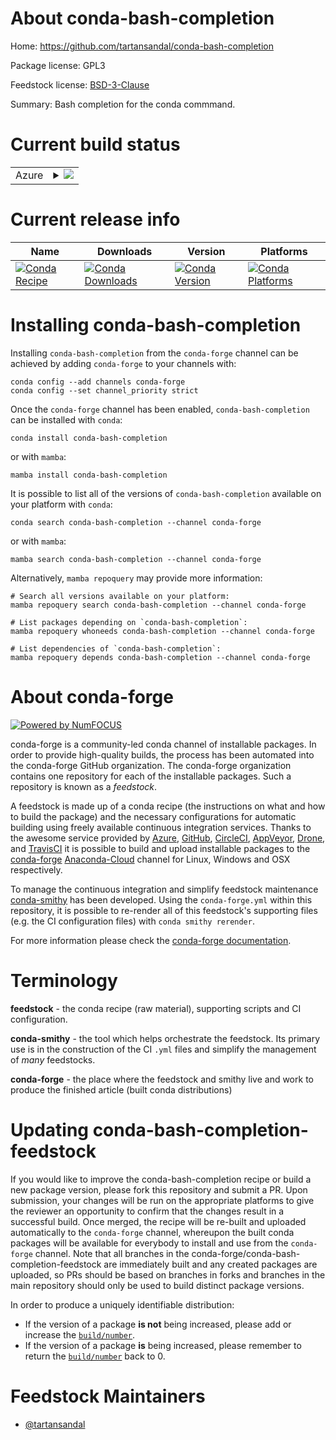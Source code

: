 About conda-bash-completion
===========================

Home: https://github.com/tartansandal/conda-bash-completion

Package license: GPL3

Feedstock license: [BSD-3-Clause](https://github.com/conda-forge/conda-bash-completion-feedstock/blob/main/LICENSE.txt)

Summary: Bash completion for the conda commmand.

Current build status
====================


<table>
    
  <tr>
    <td>Azure</td>
    <td>
      <details>
        <summary>
          <a href="https://dev.azure.com/conda-forge/feedstock-builds/_build/latest?definitionId=8501&branchName=main">
            <img src="https://dev.azure.com/conda-forge/feedstock-builds/_apis/build/status/conda-bash-completion-feedstock?branchName=main">
          </a>
        </summary>
        <table>
          <thead><tr><th>Variant</th><th>Status</th></tr></thead>
          <tbody><tr>
              <td>linux_64</td>
              <td>
                <a href="https://dev.azure.com/conda-forge/feedstock-builds/_build/latest?definitionId=8501&branchName=main">
                  <img src="https://dev.azure.com/conda-forge/feedstock-builds/_apis/build/status/conda-bash-completion-feedstock?branchName=main&jobName=linux&configuration=linux_64_" alt="variant">
                </a>
              </td>
            </tr><tr>
              <td>osx_64</td>
              <td>
                <a href="https://dev.azure.com/conda-forge/feedstock-builds/_build/latest?definitionId=8501&branchName=main">
                  <img src="https://dev.azure.com/conda-forge/feedstock-builds/_apis/build/status/conda-bash-completion-feedstock?branchName=main&jobName=osx&configuration=osx_64_" alt="variant">
                </a>
              </td>
            </tr>
          </tbody>
        </table>
      </details>
    </td>
  </tr>
</table>

Current release info
====================

| Name | Downloads | Version | Platforms |
| --- | --- | --- | --- |
| [![Conda Recipe](https://img.shields.io/badge/recipe-conda--bash--completion-green.svg)](https://anaconda.org/conda-forge/conda-bash-completion) | [![Conda Downloads](https://img.shields.io/conda/dn/conda-forge/conda-bash-completion.svg)](https://anaconda.org/conda-forge/conda-bash-completion) | [![Conda Version](https://img.shields.io/conda/vn/conda-forge/conda-bash-completion.svg)](https://anaconda.org/conda-forge/conda-bash-completion) | [![Conda Platforms](https://img.shields.io/conda/pn/conda-forge/conda-bash-completion.svg)](https://anaconda.org/conda-forge/conda-bash-completion) |

Installing conda-bash-completion
================================

Installing `conda-bash-completion` from the `conda-forge` channel can be achieved by adding `conda-forge` to your channels with:

```
conda config --add channels conda-forge
conda config --set channel_priority strict
```

Once the `conda-forge` channel has been enabled, `conda-bash-completion` can be installed with `conda`:

```
conda install conda-bash-completion
```

or with `mamba`:

```
mamba install conda-bash-completion
```

It is possible to list all of the versions of `conda-bash-completion` available on your platform with `conda`:

```
conda search conda-bash-completion --channel conda-forge
```

or with `mamba`:

```
mamba search conda-bash-completion --channel conda-forge
```

Alternatively, `mamba repoquery` may provide more information:

```
# Search all versions available on your platform:
mamba repoquery search conda-bash-completion --channel conda-forge

# List packages depending on `conda-bash-completion`:
mamba repoquery whoneeds conda-bash-completion --channel conda-forge

# List dependencies of `conda-bash-completion`:
mamba repoquery depends conda-bash-completion --channel conda-forge
```


About conda-forge
=================

[![Powered by
NumFOCUS](https://img.shields.io/badge/powered%20by-NumFOCUS-orange.svg?style=flat&colorA=E1523D&colorB=007D8A)](https://numfocus.org)

conda-forge is a community-led conda channel of installable packages.
In order to provide high-quality builds, the process has been automated into the
conda-forge GitHub organization. The conda-forge organization contains one repository
for each of the installable packages. Such a repository is known as a *feedstock*.

A feedstock is made up of a conda recipe (the instructions on what and how to build
the package) and the necessary configurations for automatic building using freely
available continuous integration services. Thanks to the awesome service provided by
[Azure](https://azure.microsoft.com/en-us/services/devops/), [GitHub](https://github.com/),
[CircleCI](https://circleci.com/), [AppVeyor](https://www.appveyor.com/),
[Drone](https://cloud.drone.io/welcome), and [TravisCI](https://travis-ci.com/)
it is possible to build and upload installable packages to the
[conda-forge](https://anaconda.org/conda-forge) [Anaconda-Cloud](https://anaconda.org/)
channel for Linux, Windows and OSX respectively.

To manage the continuous integration and simplify feedstock maintenance
[conda-smithy](https://github.com/conda-forge/conda-smithy) has been developed.
Using the ``conda-forge.yml`` within this repository, it is possible to re-render all of
this feedstock's supporting files (e.g. the CI configuration files) with ``conda smithy rerender``.

For more information please check the [conda-forge documentation](https://conda-forge.org/docs/).

Terminology
===========

**feedstock** - the conda recipe (raw material), supporting scripts and CI configuration.

**conda-smithy** - the tool which helps orchestrate the feedstock.
                   Its primary use is in the construction of the CI ``.yml`` files
                   and simplify the management of *many* feedstocks.

**conda-forge** - the place where the feedstock and smithy live and work to
                  produce the finished article (built conda distributions)


Updating conda-bash-completion-feedstock
========================================

If you would like to improve the conda-bash-completion recipe or build a new
package version, please fork this repository and submit a PR. Upon submission,
your changes will be run on the appropriate platforms to give the reviewer an
opportunity to confirm that the changes result in a successful build. Once
merged, the recipe will be re-built and uploaded automatically to the
`conda-forge` channel, whereupon the built conda packages will be available for
everybody to install and use from the `conda-forge` channel.
Note that all branches in the conda-forge/conda-bash-completion-feedstock are
immediately built and any created packages are uploaded, so PRs should be based
on branches in forks and branches in the main repository should only be used to
build distinct package versions.

In order to produce a uniquely identifiable distribution:
 * If the version of a package **is not** being increased, please add or increase
   the [``build/number``](https://docs.conda.io/projects/conda-build/en/latest/resources/define-metadata.html#build-number-and-string).
 * If the version of a package **is** being increased, please remember to return
   the [``build/number``](https://docs.conda.io/projects/conda-build/en/latest/resources/define-metadata.html#build-number-and-string)
   back to 0.

Feedstock Maintainers
=====================

* [@tartansandal](https://github.com/tartansandal/)

